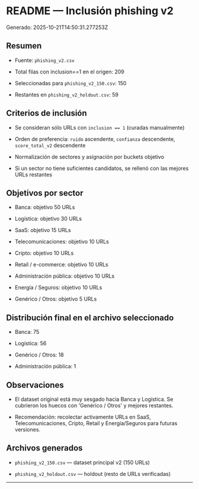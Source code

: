 # README — Inclusión phishing v2

Generado: 2025-10-21T14:50:31.277253Z

## Resumen

- Fuente: `phishing_v2.csv`

- Total filas con inclusion==1 en el origen: 209

- Seleccionadas para `phishing_v2_150.csv`: 150

- Restantes en `phishing_v2_holdout.csv`: 59


## Criterios de inclusión

- Se consideran sólo URLs con `inclusion == 1` (curadas manualmente)

- Orden de preferencia: `ruido` ascendente, `confianza` descendente, `score_total_v2` descendente

- Normalización de sectores y asignación por buckets objetivo

- Si un sector no tiene suficientes candidatos, se rellenó con las mejores URLs restantes


## Objetivos por sector

- Banca: objetivo 50 URLs

- Logística: objetivo 30 URLs

- SaaS: objetivo 15 URLs

- Telecomunicaciones: objetivo 10 URLs

- Cripto: objetivo 10 URLs

- Retail / e-commerce: objetivo 10 URLs

- Administración pública: objetivo 10 URLs

- Energía / Seguros: objetivo 10 URLs

- Genérico / Otros: objetivo 5 URLs


## Distribución final en el archivo seleccionado

- Banca: 75

- Logística: 56

- Genérico / Otros: 18

- Administración pública: 1


## Observaciones

- El dataset original está muy sesgado hacia Banca y Logística. Se cubrieron los huecos con 'Genérico / Otros' y mejores restantes.

- Recomendación: recolectar activamente URLs en SaaS, Telecomunicaciones, Cripto, Retail y Energía/Seguros para futuras versiones.


## Archivos generados

- `phishing_v2_150.csv` — dataset principal v2 (150 URLs)

- `phishing_v2_holdout.csv` — holdout (resto de URLs verificadas)


---
